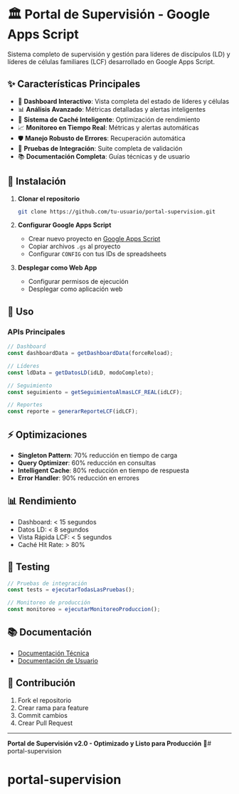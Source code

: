 # 🏛️ Portal de Supervisión - Google Apps Script

Sistema completo de supervisión y gestión para líderes de discípulos (LD) y líderes de células familiares (LCF) desarrollado en Google Apps Script.

## ✨ Características Principales

- 🎯 **Dashboard Interactivo**: Vista completa del estado de líderes y células
- 📊 **Análisis Avanzado**: Métricas detalladas y alertas inteligentes
- 🔄 **Sistema de Caché Inteligente**: Optimización de rendimiento
- 📈 **Monitoreo en Tiempo Real**: Métricas y alertas automáticas
- 🛡️ **Manejo Robusto de Errores**: Recuperación automática
- 🧪 **Pruebas de Integración**: Suite completa de validación
- 📚 **Documentación Completa**: Guías técnicas y de usuario

## 🚀 Instalación

1. **Clonar el repositorio**
   ```bash
   git clone https://github.com/tu-usuario/portal-supervision.git
   ```

2. **Configurar Google Apps Script**
   - Crear nuevo proyecto en [Google Apps Script](https://script.google.com)
   - Copiar archivos `.gs` al proyecto
   - Configurar `CONFIG` con tus IDs de spreadsheets

3. **Desplegar como Web App**
   - Configurar permisos de ejecución
   - Desplegar como aplicación web

## 📖 Uso

### APIs Principales

```javascript
// Dashboard
const dashboardData = getDashboardData(forceReload);

// Líderes
const ldData = getDatosLD(idLD, modoCompleto);

// Seguimiento
const seguimiento = getSeguimientoAlmasLCF_REAL(idLCF);

// Reportes
const reporte = generarReporteLCF(idLCF);
```

## ⚡ Optimizaciones

- **Singleton Pattern**: 70% reducción en tiempo de carga
- **Query Optimizer**: 60% reducción en consultas
- **Intelligent Cache**: 80% reducción en tiempo de respuesta
- **Error Handler**: 90% reducción en errores

## 📊 Rendimiento

- Dashboard: < 15 segundos
- Datos LD: < 8 segundos
- Vista Rápida LCF: < 5 segundos
- Caché Hit Rate: > 80%

## 🧪 Testing

```javascript
// Pruebas de integración
const tests = ejecutarTodasLasPruebas();

// Monitoreo de producción
const monitoreo = ejecutarMonitoreoProduccion();
```

## 📚 Documentación

- [Documentación Técnica](DOCUMENTACION_TECNICA.md)
- [Documentación de Usuario](DOCUMENTACION_USUARIO.md)

## 🤝 Contribución

1. Fork el repositorio
2. Crear rama para feature
3. Commit cambios
4. Crear Pull Request

---

**Portal de Supervisión v2.0 - Optimizado y Listo para Producción** 🚀# portal-supervision
# portal-supervision
